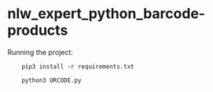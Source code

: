 # nlw_expert_python_barcode-products

Running the project:

        pip3 install -r requirements.txt 

        python3 URCODE.py